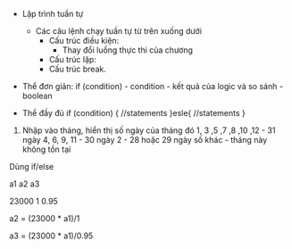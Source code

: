 - Lập trình tuần tự
    - Các câu lệnh chạy tuần tự từ trên xuống dưới
        - Cấu trúc điều kiện:
            - Thay đổi luồng thực thi của chương
        - Cấu trúc lặp:
        - Cấu trúc break.


- Thể đơn giản:
    if (condition) - condition - kết quả của logic và so sánh - boolean
- Thể đầy đủ
    if (condition) {
        //statements
    }esle{
        //statements
    }



1. Nhập vào tháng, hiển thị số ngày của tháng đó
1, 3 ,5 ,7 ,8 ,10 ,12 - 31 ngày
4, 6, 9, 11 - 30 ngày
2 - 28 hoặc 29 ngày
số khác - tháng này không tồn tại

Dùng if/else


a1      a2    a3

23000    1    0.95


a2 = (23000 * a1)/1

a3 = (23000 * a1)/0.95
